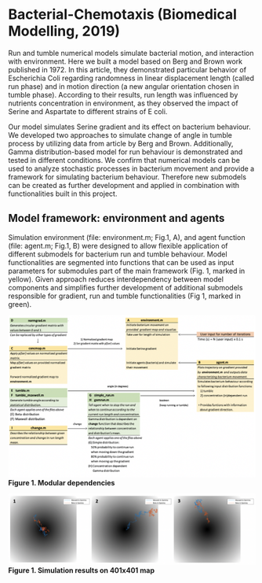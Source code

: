 # Bacterial-Chemotaxis (Biomedical Modelling, 2019)

Run and tumble numerical models simulate bacterial motion, and interaction with environment. Here we built a model based on Berg and Brown work published in 1972. In this article, they demonstrated particular behavior of Escherichia Coli regarding randomness in linear displacement length (called run phase) and in motion direction (a new angular orientation chosen in tumble phase). According to their results, run length was influenced by nutrients concentration in environment, as they observed the impact of Serine and Aspartate to different strains of E coli.

Our model simulates Serine gradient and its effect on bacterium behaviour. We developed two approaches to simulate change of angle in tumble process by utilizing data from article by Berg and Brown. Additionally, Gamma distribution-based model for run behaviour is demonstrated and tested in different conditions. We confirm that numerical models can be used to analyze stochastic processes in bacterium movement and provide a framework for simulating bacterium behaviour. Therefore new submodels can be created as further development and applied in combination with functionalities built in this project.

## Model framework: environment and agents

Simulation environment (file: environment.m; Fig.1, A), and agent function (file: agent.m; Fig.1, B) were designed to allow flexible application of different submodels for bacterium run and tumble behaviour. Model functionalities are segmented into functions that can be used as input parameters for submodules part of the main framework (Fig. 1, marked in yellow). Given approach reduces interdependency between model components and simplifies further development of additional submodels responsible for gradient, run and tumble functionalities (Fig 1, marked in green).

![](https://github.com/Christer-L/Bacterial-Chemotaxis/blob/master/img/dependencies.png?raw=true)
**Figure 1. Modular dependencies**

![](https://github.com/Christer-L/Bacterial-Chemotaxis/blob/master/img/5k_iterations.png?raw=true)
**Figure 1. Simulation results on 401x401 map** 
